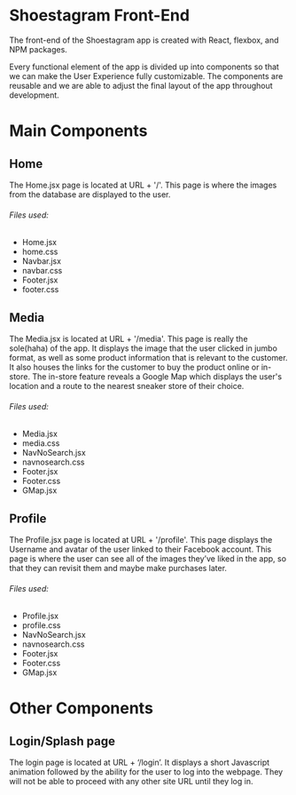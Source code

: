 # Shoestagram Front-End

The front-end of the Shoestagram app is created with React, flexbox, and NPM packages.

Every functional element of the app is divided up into components so that we can make the User Experience fully customizable. The components are reusable and we are able to adjust the final layout of the app throughout development.

# Main Components

## Home

The Home.jsx page is located at URL + '/'. This page is where the images from the database are displayed to the user.
###### Files used: ######
* Home.jsx
* home.css
* Navbar.jsx
* navbar.css
* Footer.jsx
* footer.css

## Media

The Media.jsx is located at URL + '/media'. This page is really the sole(haha) of the app. It displays the image that the user clicked in jumbo format, as well as some product information that is relevant to the customer. It also houses the links for the customer to buy the product online or in-store. The in-store feature reveals a Google Map which displays the user's location and a route to the nearest sneaker store of their choice.
###### Files used: ######
* Media.jsx
* media.css
* NavNoSearch.jsx
* navnosearch.css
* Footer.jsx
* Footer.css
* GMap.jsx


## Profile

The Profile.jsx page is located at URL + '/profile'. This page displays the Username and avatar of the user linked to their Facebook account. This page is where the user can see all of the images they’ve liked in the app, so that they can revisit them and maybe make purchases later.
###### Files used: ######
* Profile.jsx
* profile.css
* NavNoSearch.jsx
* navnosearch.css
* Footer.jsx
* Footer.css
* GMap.jsx

# Other Components

## Login/Splash page

The login page is located at URL + ‘/login’. It displays a short Javascript animation followed by the ability for the user to log into the webpage. They will not be able to proceed with any other site URL until they log in.